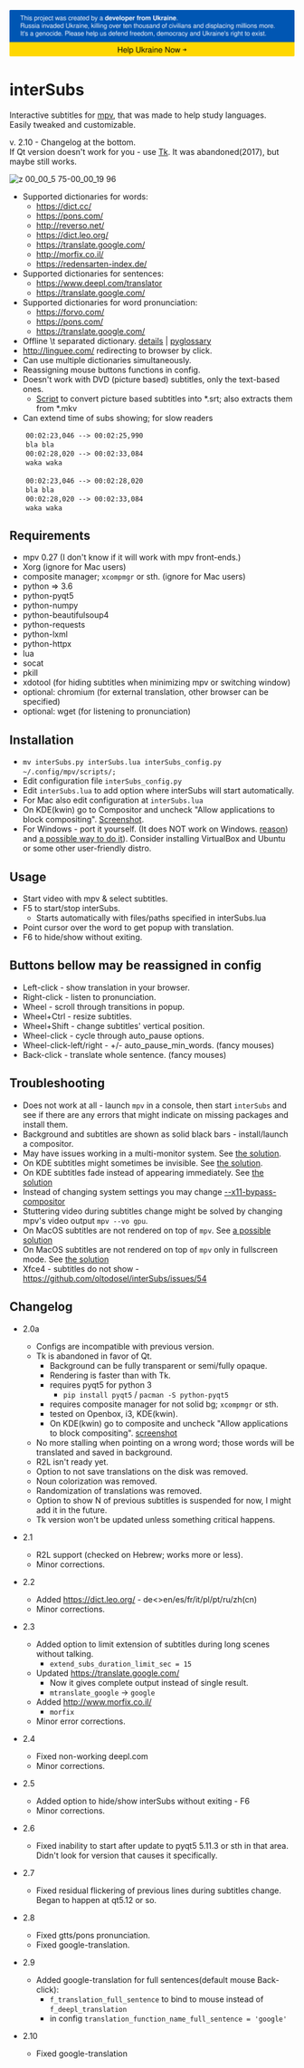 [![Stand With Ukraine](https://raw.githubusercontent.com/vshymanskyy/StandWithUkraine/main/banner-direct-single.svg)](https://stand-with-ukraine.pp.ua)

interSubs
=========

Interactive subtitles for [mpv](https://github.com/mpv-player/mpv), that was made to help study languages.  
Easily tweaked and customizable.

v. 2.10 - Changelog at the bottom.  
If Qt version doesn't work for you - use [Tk](https://github.com/oltodosel/interSubs/tree/master/Tk). It was abandoned(2017), but maybe still works.

![z 00_00_5 75-00_00_19 96](https://user-images.githubusercontent.com/10230453/38359595-7f56acc0-38d1-11e8-9a65-257466a44e08.gif)

* Supported dictionaries for words:
	* https://dict.cc/
	* https://pons.com/
	* http://reverso.net/
	* https://dict.leo.org/
	* https://translate.google.com/
	* http://morfix.co.il/
	* https://redensarten-index.de/
* Supported dictionaries for sentences:
	* https://www.deepl.com/translator
	* https://translate.google.com/
* Supported dictionaries for word pronunciation:
	* https://forvo.com/
	* https://pons.com/
	* https://translate.google.com/
* Offline \t separated dictionary. [details](https://github.com/oltodosel/interSubs/issues/36#issuecomment-803541985) | [pyglossary](https://github.com/ilius/pyglossary)
* http://linguee.com/ redirecting to browser by click.
* Can use multiple dictionaries simultaneously.
* Reassigning mouse buttons functions in config.
* Doesn't work with DVD (picture based) subtitles, only the text-based ones.
	* [Script](https://github.com/oltodosel/extract_n_convert_dvd_bd_subtitles) to convert picture based subtitles into *.srt; also extracts them from *.mkv 
* Can extend time of subs showing; for slow readers
```
    00:02:23,046 --> 00:02:25,990
    bla bla
    00:02:28,020 --> 00:02:33,084
    waka waka
    
    00:02:23,046 --> 00:02:28,020
    bla bla
    00:02:28,020 --> 00:02:33,084
    waka waka
```

Requirements
------------
   * mpv 0.27 (I don't know if it will work with mpv front-ends.)
   * Xorg (ignore for Mac users)
   * composite manager; `xcompmgr` or sth. (ignore for Mac users)
   * python => 3.6
   * python-pyqt5
   * python-numpy
   * python-beautifulsoup4
   * python-requests
   * python-lxml
   * python-httpx
   * lua
   * socat
   * pkill
   * xdotool (for hiding subtitles when minimizing mpv or switching window) 
   * optional: chromium (for external translation, other browser can be specified)
   * optional: wget (for listening to pronunciation)

Installation
------------
* `mv interSubs.py interSubs.lua interSubs_config.py ~/.config/mpv/scripts/;`
* Edit configuration file `interSubs_config.py`
* Edit `interSubs.lua` to add option where interSubs will start automatically. 
* For Mac also edit configuration at `interSubs.lua`
* On KDE(kwin) go to Compositor and uncheck "Allow applications to block compositing". [Screenshot](https://iwf1.com/wordpress/wp-content/uploads/2017/09/Disable-applications-override-compositor-KDE.jpg).
* For Windows - port it yourself. (It does NOT work on Windows. [reason](https://github.com/mpv-player/mpv/blob/master/DOCS/man/ipc.rst#command-prompt-example)) and [a possible way to do it](https://github.com/oltodosel/interSubs/issues/40#issuecomment-835767040)). Consider installing VirtualBox and Ubuntu or some other user-friendly distro.

Usage
-----
* Start video with mpv & select subtitles.
* F5 to start/stop interSubs.
	* Starts automatically with files/paths specified in interSubs.lua
* Point cursor over the word to get popup with translation.
* F6 to hide/show without exiting.

Buttons bellow may be reassigned in config
-----
* Left-click - show translation in your browser.
* Right-click - listen to pronunciation.
* Wheel - scroll through transitions in popup.
* Wheel+Ctrl - resize subtitles.
* Wheel+Shift - change subtitles' vertical position.
* Wheel-click - cycle through auto_pause options.
* Wheel-click-left/right - +/- auto_pause_min_words. (fancy mouses)
* Back-click - translate whole sentence. (fancy mouses)

Troubleshooting
-----
* Does not work at all - launch `mpv` in a console, then start `interSubs` and see if there are any errors that might indicate on missing packages and install them.
* Background and subtitles are shown as solid black bars - install/launch a compositor.
* May have issues working in a multi-monitor system.  See [the solution](https://github.com/oltodosel/interSubs/issues/26).
* On KDE subtitles might sometimes be invisible. See [the solution](https://github.com/oltodosel/interSubs/issues/12#issuecomment-433960146).
* On KDE subtitles fade instead of appearing immediately. See [the solution](https://github.com/oltodosel/interSubs/issues/39#issuecomment-810483614)
* Instead of changing system settings you may change [--x11-bypass-compositor](https://mpv.io/manual/stable/#options-x11-bypass-compositor)
* Stuttering video during subtitles change might be solved by changing mpv's video output `mpv --vo gpu`.
* On MacOS subtitles are not rendered on top of `mpv`. See [a possible solution](https://github.com/oltodosel/interSubs/issues/42#issuecomment-841725012)
* On MacOS subtitles are not rendered on top of `mpv` only in fullscreen mode. See [the solution](https://github.com/oltodosel/interSubs/issues/42#issuecomment-841746404)
* Xfce4 - subtitles do not show - https://github.com/oltodosel/interSubs/issues/54

Changelog
-----
* 2.0a
	* Configs are incompatible with previous version.
	* Tk is abandoned in favor of Qt.
		* Background can be fully transparent or semi/fully opaque.
		* Rendering is faster than with Tk.
		* requires pyqt5 for python 3
			* `pip install pyqt5` / `pacman -S python-pyqt5`
		* requires composite manager for not solid bg; `xcompmgr` or sth.
		* tested on Openbox, i3, KDE(kwin).
		* On KDE(kwin) go to composite and uncheck "Allow applications to block compositing". [screenshot](https://iwf1.com/wordpress/wp-content/uploads/2017/09/Disable-applications-override-compositor-KDE.jpg)
	* No more stalling when pointing on a wrong word; those words will be translated and saved in background.
	* R2L isn't ready yet.
	* Option to not save translations on the disk was removed.
	* Noun colorization was removed.
	* Randomization of translations was removed.
	* Option to show N of previous subtitles is suspended for now, I might add it in the future.
	* Tk version won't be updated unless something critical happens.
* 2.1
	* R2L support (checked on Hebrew; works more or less).
	* Minor corrections.
* 2.2
	* Added https://dict.leo.org/ - de<>en/es/fr/it/pl/pt/ru/zh(cn)
	* Minor corrections.

* 2.3
	* Added option to limit extension of subtitles during long scenes without talking.
		* `extend_subs_duration_limit_sec = 15`
	* Updated https://translate.google.com/
		* Now it gives complete output instead of single result.
		* `mtranslate_google` -> `google`
	* Added http://www.morfix.co.il/
		* `morfix`
	* Minor error corrections.
* 2.4
	* Fixed non-working deepl.com
	* Minor corrections.
* 2.5
	* Added option to hide/show interSubs without exiting - F6
	* Minor corrections.
* 2.6
	* Fixed inability to start after update to pyqt5 5.11.3 or sth in that area. Didn't look for version that causes it specifically.
* 2.7
	* Fixed residual flickering of previous lines during subtitles change. Began to happen at qt5.12 or so.
* 2.8
	* Fixed gtts/pons pronunciation.
	* Fixed google-translation.
* 2.9
	* Added google-translation for full sentences(default mouse Back-click):
		* `f_translation_full_sentence` to bind to mouse instead of `f_deepl_translation`
		* in config `translation_function_name_full_sentence = 'google'`
* 2.10
	* Fixed google-translation
